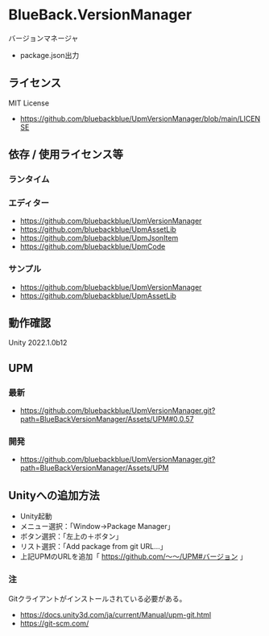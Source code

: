 # BlueBack.VersionManager
バージョンマネージャ
* package.json出力

## ライセンス
MIT License
* https://github.com/bluebackblue/UpmVersionManager/blob/main/LICENSE

## 依存 / 使用ライセンス等
### ランタイム
### エディター
* https://github.com/bluebackblue/UpmVersionManager
* https://github.com/bluebackblue/UpmAssetLib
* https://github.com/bluebackblue/UpmJsonItem
* https://github.com/bluebackblue/UpmCode
### サンプル
* https://github.com/bluebackblue/UpmVersionManager
* https://github.com/bluebackblue/UpmAssetLib

## 動作確認
Unity 2022.1.0b12

## UPM
### 最新
* https://github.com/bluebackblue/UpmVersionManager.git?path=BlueBackVersionManager/Assets/UPM#0.0.57
### 開発
* https://github.com/bluebackblue/UpmVersionManager.git?path=BlueBackVersionManager/Assets/UPM

## Unityへの追加方法
* Unity起動
* メニュー選択：「Window->Package Manager」
* ボタン選択：「左上の＋ボタン」
* リスト選択：「Add package from git URL...」
* 上記UPMのURLを追加「 https://github.com/～～/UPM#バージョン 」
### 注
Gitクライアントがインストールされている必要がある。
* https://docs.unity3d.com/ja/current/Manual/upm-git.html
* https://git-scm.com/


